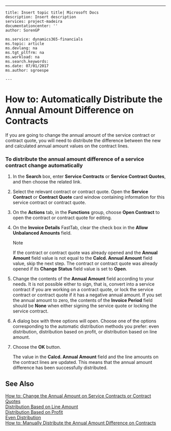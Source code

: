 ---
    title: Insert topic title| Microsoft Docs
    description: Insert description
    services: project-madeira
    documentationcenter: ''
    author: SorenGP

    ms.service: dynamics365-financials
    ms.topic: article
    ms.devlang: na
    ms.tgt_pltfrm: na
    ms.workload: na
    ms.search.keywords:
    ms.date: 07/01/2017
    ms.author: sgroespe

    ---
# How to: Automatically Distribute the Annual Amount Difference on Contracts
If you are going to change the annual amount of the service contract or contract quote, you will need to distribute the difference between the new and calculated annual amount values on the contract lines.  
  
### To distribute the annual amount difference of a service contract change automatically  
  
1.  In the **Search** box, enter **Service Contracts** or **Service Contract Quotes**, and then choose the related link.  
  
2.  Select the relevant contract or contract quote. Open the **Service Contract** or **Contract Quote** card window containing information for this service contract or contract quote.  
  
3.  On the **Actions** tab, in the **Functions** group, choose **Open Contract** to open the contract or contract quote for editing.  
  
4.  On the **Invoice Details** FastTab, clear the check box in the **Allow Unbalanced Amounts** field.  
  
    > [!NOTE]  
    >  If the contract or contract quote was already opened and the **Annual Amount** field value is not equal to the **Calcd. Annual Amount** field value, skip the next step. The contract or contract quote was already opened if its **Change Status** field value is set to **Open**.  
  
5.  Change the contents of the **Annual Amount** field according to your needs. It is not possible either to sign, that is, convert into a service contract if you are working on a contract quote, or lock the service contract or contract quote if it has a negative annual amount. If you set the annual amount to zero, the contents of the **Invoice Period** field should be **None** when either signing the service quote or locking the service contract.  
  
6.  A dialog box with three options will open. Choose one of the options corresponding to the automatic distribution methods you prefer:  even distribution,  distribution based on profit, or distribution based on line amount.  
  
7.  Choose the **OK** button.  
  
     The value in the **Calcd. Annual Amount** field and the line amounts on the contract lines are updated. This means that the annual amount difference has been successfully distributed.  
  
## See Also  
 [How to: Change the Annual Amount on Service Contracts or Contract Quotes](../how-to-change-the-annual-amount-on-service-contracts-or-contract-quotes.md)   
 [Distribution Based on Line Amount](../distribution-based-on-line-amount.md)   
 [Distribution Based on Profit](../distribution-based-on-profit.md)   
 [Even Distribution](../even-distribution.md)   
 [How to: Manually Distribute the Annual Amount Difference on Contracts](../how-to-manually-distribute-the-annual-amount-difference-on-contracts.md)